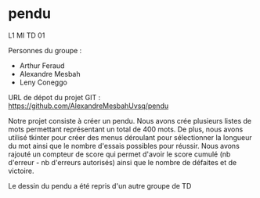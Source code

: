 # pendu
L1 MI TD 01 

Personnes du groupe : 
- Arthur Feraud 
- Alexandre Mesbah 
- Leny Coneggo

URL de dépot du projet GIT : https://github.com/AlexandreMesbahUvsq/pendu

Notre projet consiste à créer un pendu. Nous avons crée plusieurs listes de mots permettant représentant un total de 400 mots.
De plus, nous avons utilisé tkinter pour créer des menus déroulant pour sélectionner la longueur du mot ainsi que le nombre d'essais possibles pour réussir.
Nous avons rajouté un compteur de score qui permet d'avoir le score cumulé (nb d'erreur - nb d'erreurs autorisés) ainsi que le nombre de défaites et de victoire.


Le dessin du pendu a été repris d'un autre groupe de TD
